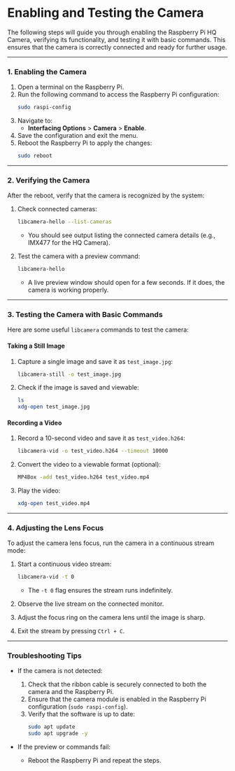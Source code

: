# **Enabling and Testing the Camera**

The following steps will guide you through enabling the Raspberry Pi HQ Camera, verifying its functionality, and testing it with basic commands. This ensures that the camera is correctly connected and ready for further usage.

---

### **1. Enabling the Camera**

1. Open a terminal on the Raspberry Pi.
2. Run the following command to access the Raspberry Pi configuration:
   ```bash
   sudo raspi-config
   ```
3. Navigate to:
   - **Interfacing Options** > **Camera** > **Enable**.
4. Save the configuration and exit the menu.
5. Reboot the Raspberry Pi to apply the changes:
   ```bash
   sudo reboot
   ```

---

### **2. Verifying the Camera**

After the reboot, verify that the camera is recognized by the system:
1. Check connected cameras:
   ```bash
   libcamera-hello --list-cameras
   ```
   - You should see output listing the connected camera details (e.g., IMX477 for the HQ Camera).

2. Test the camera with a preview command:
   ```bash
   libcamera-hello
   ```
   - A live preview window should open for a few seconds. If it does, the camera is working properly.

---

### **3. Testing the Camera with Basic Commands**

Here are some useful `libcamera` commands to test the camera:

#### **Taking a Still Image**
1. Capture a single image and save it as `test_image.jpg`:
   ```bash
   libcamera-still -o test_image.jpg
   ```
2. Check if the image is saved and viewable:
   ```bash
   ls
   xdg-open test_image.jpg
   ```

#### **Recording a Video**
1. Record a 10-second video and save it as `test_video.h264`:
   ```bash
   libcamera-vid -o test_video.h264 --timeout 10000
   ```
2. Convert the video to a viewable format (optional):
   ```bash
   MP4Box -add test_video.h264 test_video.mp4
   ```
3. Play the video:
   ```bash
   xdg-open test_video.mp4
   ```

---

### **4. Adjusting the Lens Focus**

To adjust the camera lens focus, run the camera in a continuous stream mode:

1. Start a continuous video stream:
   ```bash
   libcamera-vid -t 0
   ```
   - The `-t 0` flag ensures the stream runs indefinitely.

2. Observe the live stream on the connected monitor.
3. Adjust the focus ring on the camera lens until the image is sharp.

4. Exit the stream by pressing `Ctrl + C`.

---

### **Troubleshooting Tips**
- If the camera is not detected:
  1. Check that the ribbon cable is securely connected to both the camera and the Raspberry Pi.
  2. Ensure that the camera module is enabled in the Raspberry Pi configuration (`sudo raspi-config`).
  3. Verify that the software is up to date:
     ```bash
     sudo apt update
     sudo apt upgrade -y
     ```

- If the preview or commands fail:
  - Reboot the Raspberry Pi and repeat the steps.

